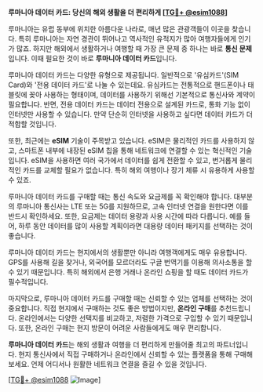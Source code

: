 **루마니아 데이터 카드: 당신의 해외 생활을 더 편리하게 [[TG💪+ @esim1088](https://t.me/s/esim1088)]**

루마니아는 유럽 동부에 위치한 아름다운 나라로, 매년 많은 관광객들이 이곳을 찾습니다. 특히 루마니아는 자연 경관이 뛰어나고 역사적인 유적지가 많아 여행자들에게 인기가 많죠. 하지만 해외에서 생활하거나 여행할 때 가장 큰 문제 중 하나는 바로 **통신 문제**입니다. 이때 필요한 것이 바로 **루마니아 데이터 카드**입니다.

루마니아 데이터 카드는 다양한 유형으로 제공됩니다. 일반적으로 '유심카드'(SIM Card)와 '전용 데이터 카드'로 나눌 수 있는데요. 유심카드는 전통적으로 핸드폰이나 태블릿에 꽂아 사용하는 형태이며, 데이터를 사용하기 위해선 기본적으로 통신사와 계약이 필요합니다. 반면, 전용 데이터 카드는 데이터 전용으로 설계된 카드로, 통화 기능 없이 인터넷만 사용할 수 있습니다. 만약 단순히 인터넷을 사용하고 싶다면 데이터 카드가 더 적합할 것입니다.

또한, 최근에는 **eSIM** 기술이 주목받고 있습니다. eSIM은 물리적인 카드를 사용하지 않고, 스마트폰 내부에 내장된 eSIM 칩을 통해 네트워크에 연결할 수 있는 혁신적인 기술입니다. eSIM을 사용하면 여러 국가에서 데이터를 쉽게 전환할 수 있고, 번거롭게 물리적인 카드를 교체할 필요가 없습니다. 특히 해외 여행이나 장기 체류 시 유용하게 사용할 수 있죠.

루마니아 데이터 카드를 구매할 때는 통신 속도와 요금제를 꼭 확인해야 합니다. 대부분의 루마니아 통신사는 LTE 또는 5G를 지원하므로, 고속 인터넷 연결을 원한다면 이를 반드시 확인하세요. 또한, 요금제는 데이터 용량과 사용 시간에 따라 다릅니다. 예를 들어, 하루 동안 데이터를 많이 사용할 계획이라면 대용량 데이터 패키지를 선택하는 것이 좋습니다.

루마니아 데이터 카드는 현지에서의 생활뿐만 아니라 여행객에게도 매우 유용합니다. GPS를 사용해 길을 찾거나, 외국어를 모르더라도 구글 번역기를 이용해 의사소통을 할 수 있기 때문입니다. 특히 해외에서 은행 거래나 온라인 쇼핑을 할 때도 데이터 카드가 필수적입니다.

마지막으로, 루마니아 데이터 카드를 구매할 때는 신뢰할 수 있는 업체를 선택하는 것이 중요합니다. 직접 현지에서 구매하는 것도 좋은 방법이지만, **온라인 구매**를 추천드립니다. 온라인에서는 다양한 선택지를 비교하고, 저렴한 가격으로 구입할 수 있기 때문입니다. 또한, 온라인 구매는 현지 방문이 어려운 사람들에게도 매우 편리합니다.

**루마니아 데이터 카드**는 해외 생활과 여행을 더 편리하게 만들어줄 최고의 파트너입니다. 현지 통신사에서 직접 구매하거나 온라인에서 신뢰할 수 있는 플랫폼을 통해 구매해보세요. 언제 어디서나 원활한 네트워크 연결을 즐길 수 있을 것입니다.

[[TG💪+ @esim1088](https://t.me/s/esim1088) ![Image](https://i.postimg.cc/Y0z9fWf4/image.png)]